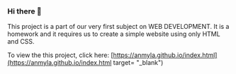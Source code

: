 ### Hi there 👋
This project is a part of our very first subject on WEB DEVELOPMENT.
It is a homework and it requires us to create a simple website using only HTML and CSS.

To view the this project, click here:  [https://anmyla.github.io/index.html](https://anmyla.github.io/index.html target= "_blank")

<!--
**anmyla/anmyla** is a ✨ _special_ ✨ repository because its `README.md` (this file) appears on your GitHub profile.

Here are some ideas to get you started:

- 🔭 I’m currently working on ...
- 🌱 I’m currently learning ...
- 👯 I’m looking to collaborate on ...
- 🤔 I’m looking for help with ...
- 💬 Ask me about ...
- 📫 How to reach me: ...
- 😄 Pronouns: ...
- ⚡ Fun fact: ...
-->

